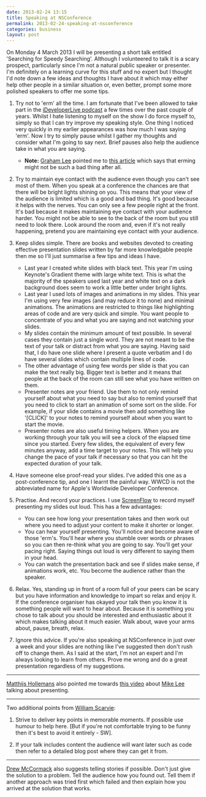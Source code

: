 ```yaml
---
date: 2013-02-24 13:15
title: Speaking at NSConference
permalink: 2013-02-24-speaking-at-nsconference
categories: business
layout: post
---
```


On Monday 4 March 2013 I will be presenting a short talk entitled 'Searching for Speedy Searching'. Although I volunteered to talk it is a scary prospect, particularly since I'm not a natural public speaker or presenter. I'm definitely on a learning curve for this stuff and no expert but I thought I'd note down a few ideas and thoughts I have about it which may either help other people in a similar situation or, even better, prompt some more polished speakers to offer me some tips.

1. Try not to 'erm' all the time. I am fortunate that I've been allowed to take part in the [iDeveloperLive podcast](http://ideveloper.tv/podcast/ideveloperlive.html) a few times over the past couple of years. Whilst I hate listening to myself on the show I do force myself to, simply so that I can try improve my speaking style. One thing I noticed very quickly in my earlier appearances was how much I was saying 'erm'. Now I try to simply pause whilst I gather my thoughts and consider what I'm going to say next. Brief pauses also help the audience take in what you are saying.

	* **Note:** [Graham Lee](https://twitter.com/secboffin) pointed me to [this article](http://linguistics-research-digest.blogspot.co.uk/2012/01/er-what-about-this.html?m=1) which says that erming might not be such a bad thing after all.

2. Try to maintain eye contact with the audience even though you can't see most of them. When you speak at a conference the chances are that there will be bright lights shining on you. This means that your view of the audience is limited which is a good and bad thing. It's good because it helps with the nerves. You can only see a few people right at the front. It's bad because it makes maintaining eye contact with your audience harder. You might not be able to see to the back of the room but you still need to look there. Look around the room and, even if it's not really happening, pretend you are maintaining eye contact with your audience.

3. Keep slides simple. There are books and websites devoted to creating effective presentation slides written by far more knowledgable people then me so I'll just summarise a few tips and ideas I have.

	* Last year I created white slides with black text. This year I'm using Keynote's Gradient theme with large white text. This is what the majority of the speakers used last year and white text on a dark background does seem to work a little better under bright lights.
	* Last year I used lots of images and animations in my slides. This year I'm using very few images (and may reduce it to none) and minimal animations. The animations are restricted to things like highlighting areas of code and are very quick and simple. You want people to concentrate of you and what you are saying and not watching your slides.
	* My slides contain the minimum amount of text possible. In several cases they contain just a single word. They are not meant to be the text of your talk or distract from what you are saying. Having said that, I do have one slide where I present a quote verbatim and I do have several slides which contain multiple lines of code.
	* The other advantage of using few words per slide is that you can make the text really big. Bigger text is better and it means that people at the back of the room can still see what you have written on them.
	* Presenter notes are your friend. Use them to not only remind yourself about what you need to say but also to remind yourself that you need to click to start an animation of some sort on the slide. For example, if your slide contains a movie then add something like '[CLICK]' to your notes to remind yourself about when you want to start the movie.
	* Presenter notes are also useful timing helpers. When you are working through your talk you will see a clock of the elapsed time since you started. Every few slides, the equivalent of every few minutes anyway, add a time target to your notes. This will help you change the pace of your talk if necessary so that you can hit the expected duration of your talk.

4. Have someone else proof-read your slides. I've added this one as a post-conference tip, and one I learnt the painful way. WWCD is not the abbreviated name for Apple's Worldwide Developer Conference.

5. Practise. And record your practices. I use [ScreenFlow](http://www.telestream.net/screenflow/overview.htm) to record myself presenting my slides out loud. This has a few advantages:

	* You can see how long your presentation takes and then work out where you need to adjust your content to make it shorter or longer.
	* You can hear yourself presenting. You'll notice and become aware of those 'erm's. You'll hear where you stumble over words or phrases so you can then re-think what you are going to say. You'll get your pacing right. Saying things out loud is very different to saying them in your head.
	* You can watch the presentation back and see if slides make sense, if animations work, etc. You become the audience rather than the speaker.

6. Relax. Yes, standing up in front of a room full of your peers can be scary but you have information and knowledge to impart so relax and enjoy it. If the conference organiser has okayed your talk then you know it is something people will want to hear about. Because it is something you chose to talk about you should be interested and enthusiastic about it which makes talking about it much easier. Walk about, wave your arms about, pause, breath, relax.

7. Ignore this advice. If you're also speaking at NSConference in just over a week and your slides are nothing like I've suggested then don't rush off to change them. As I said at the start, I'm not an expert and I'm always looking to learn from others. Prove me wrong and do a great presentation regardless of my suggestions.

---

[Matthijs Hollemans](https://twitter.com/mhollemans) also pointed me towards [this video](http://www.youtube.com/watch?gl=NL&hl=en&client=mv-google&v=6Jidkf7RggU) about [Mike Lee](https://twitter.com/bmf) talking about presenting.

---

Two additional points from [William Scarvie](https://twitter.com/wscarvie):

1. Strive to deliver key points in memorable moments. If possible use humour to help here. [But if you're not comfortable trying to be funny then it's best to avoid it entirely - SW].

2. If your talk includes content the audience will want later such as code then refer to a detailed blog post where they can get it from.

---

[Drew McCormack](http://alpha.app.net/drewmccormack) also suggests telling stories if possible. Don't just give the solution to a problem. Tell the audience how you found out. Tell them if another approach was tried first which failed and then explain how you arrived at the solution that works.
